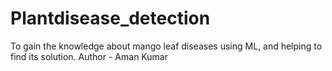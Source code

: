 # Plantdisease_detection
To gain the knowledge about mango leaf diseases using ML, and helping to find its solution.
Author - Aman Kumar
